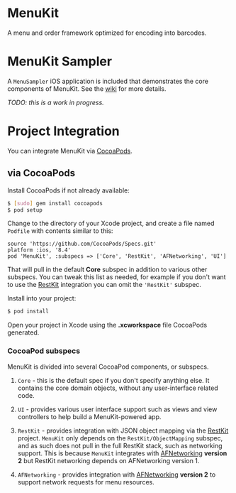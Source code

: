 # MenuKit

A menu and order framework optimized for encoding into barcodes.

# MenuKit Sampler

A `MenuSampler` iOS application is included that demonstrates the core
components of MenuKit. See the [wiki](https://github.com/Blue-Rocket/BRMenu/wiki/MenuSampler)
for more details.


_TODO: this is a work in progress._

# Project Integration

You can integrate MenuKit via [CocoaPods](http://cocoapods.org/).

## via CocoaPods

Install CocoaPods if not already available:

```bash
$ [sudo] gem install cocoapods
$ pod setup
```

Change to the directory of your Xcode project, and create a file named `Podfile` with
contents similar to this:

	source 'https://github.com/CocoaPods/Specs.git'
	platform :ios, '8.4'
	pod 'MenuKit', :subspecs => ['Core', 'RestKit', 'AFNetworking', 'UI']

That will pull in the default **Core** subspec in addition to various other
subspecs. You can tweak this list as needed, for example if you don't want
to use the [RestKit][restkit] integration you can
omit the `'RestKit'` subspec.

Install into your project:

``` bash
$ pod install
```
Open your project in Xcode using the **.xcworkspace** file CocoaPods generated.

### CocoaPod subspecs

MenuKit is divided into several CocoaPod components, or subspecs. 

 1. `Core` - this is the default spec if you don't specify anything else. It 
    contains the core domain objects, without any user-interface related code.
    
 2. `UI` - provides various user interface support such as views and view 
    controllers to help build a MenuKit-powered app.
    
 3. `RestKit` - provides integration with JSON object mapping via the [RestKit][restkit]
    project. `MenuKit` only depends on the `RestKit/ObjectMapping` subspec, and as such
    does not pull in the full RestKit stack, such as networking support. This is
    because `MenuKit` integrates with [AFNetworking][afn] **version 2** but RestKit
    networking depends on AFNetworking version 1.
    
 4. `AFNetworking` - provides integration with [AFNetworking][afn] **version 2** to
    support network requests for menu resources.
    

 [restkit]: https://github.com/RestKit/RestKit/
 [afn]: https://github.com/AFNetworking/AFNetworking
 
